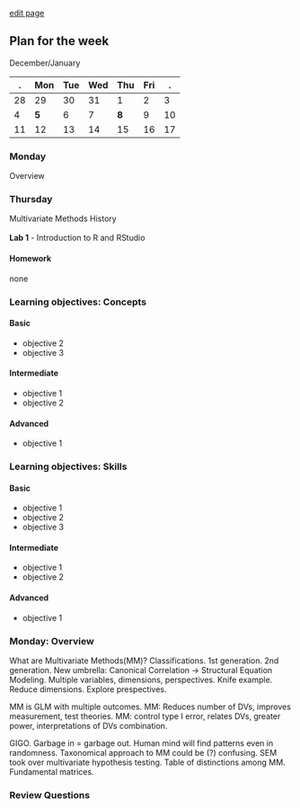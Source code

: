 [edit page](https://github.com/andkov/psy533/edit/gh-pages/1.md)


## Plan for the week 

December/January

  . | Mon  | Tue  | Wed  | Thu  | Fri  | .     
----|------|------|------|------|------|----
28  | 29   | 30   | 31   | 1    | 2    |  3  
4   |**5** | 6    | 7    |**8** |  9   | 10   
11  | 12   | 13   | 14   | 15   | 16   | 17  


### Monday
Overview

### Thursday 
Multivariate Methods History   
</br>
**Lab 1** - Introduction to R and RStudio

#### Homework 
none


### Learning objectives: Concepts


#### Basic

- objective 2 
- objective 3  

#### Intermediate  
- objective 1  
- objective 2  

#### Advanced 
- objective 1     


### Learning objectives: Skills 


#### Basic
- objective 1  
- objective 2  
- objective 3  

#### Intermediate  
- objective 1  
- objective 2  

#### Advanced 
- objective 1 


### Monday: Overview 

What are Multivariate Methods(MM)? Classifications. 1st generation. 2nd generation. New umbrella: Canonical Correlation -> Structural Equation Modeling. Multiple variables, dimensions, perspectives. Knife example. Reduce dimensions. Explore prespectives. 

MM is GLM with multiple outcomes. MM: Reduces number of DVs, improves measurement,  test theories. MM:  control type I error, relates DVs,  greater power, interpretations of DVs combination.

GIGO. Garbage in = garbage out. Human mind will find patterns even in randomness.  Taxonomical approach to MM could be (?) confusing.  SEM took over multivariate hypothesis testing. Table of distinctions among MM. Fundamental matrices.


### Review Questions

